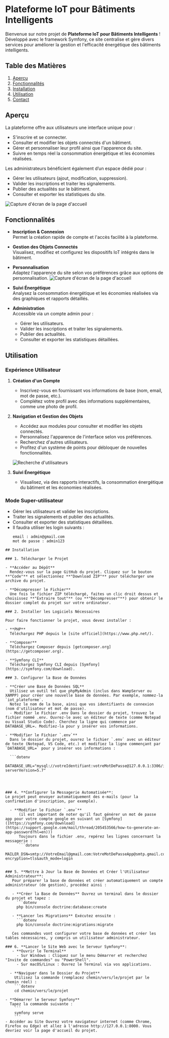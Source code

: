 # Plateforme IoT pour Bâtiments Intelligents

Bienvenue sur notre projet de **Plateforme IoT pour Bâtiments Intelligents** !  
Développé avec le framework Symfony, ce site centralise et gère divers services pour améliorer la gestion et l'efficacité énergétique des bâtiments intelligents.

## Table des Matières

1. [Aperçu](#aperçu)
2. [Fonctionnalités](#fonctionnalités)
3. [Installation](#installation)
4. [Utilisation](#utilisation)
5. [Contact](#contact)

## Aperçu

La plateforme offre aux utilisateurs une interface unique pour :
- S'inscrire et se connecter.
- Consulter et modifier les objets connectés d'un bâtiment.
- Gérer et personnaliser leur profil ainsi que l'apparence du site.
- Suivre en temps réel la consommation énergétique et les économies réalisées.

Les administrateurs bénéficient également d’un espace dédié pour :
- Gérer les utilisateurs (ajout, modification, suppression).
- Valider les inscriptions et traiter les signalements.
- Publier des actualités sur le bâtiment.
- Consulter et exporter les statistiques du site.

![Capture d'écran de la page d'accueil](demo/home.PNG)

## Fonctionnalités

- **Inscription & Connexion**  
  Permet la création rapide de compte et l'accès facilité à la plateforme.

- **Gestion des Objets Connectés**  
  Visualisez, modifiez et configurez les dispositifs IoT intégrés dans le bâtiment.

- **Personnalisation**  
  Adaptez l'apparence du site selon vos préférences grâce aux options de personnalisation.
  ![Capture d'écran de la page d'accueil](demo/demo.gif)

- **Suivi Énergétique**  
  Analysez la consommation énergétique et les économies réalisées via des graphiques et rapports détaillés.

- **Administration**  
  Accessible via un compte admin pour :
  - Gérer les utilisateurs.
  - Valider les inscriptions et traiter les signalements.
  - Publier des actualités.
  - Consulter et exporter les statistiques détaillées.

## Utilisation

### Expérience Utilisateur

1. **Création d'un Compte**
   - Inscrivez-vous en fournissant vos informations de base (nom, email, mot de passe, etc.).
   - Complétez votre profil avec des informations supplémentaires, comme une photo de profil.

2. **Navigation et Gestion des Objets**
   - Accédez aux modules pour consulter et modifier les objets connectés.
   - Personnalisez l'apparence de l'interface selon vos préférences.
   - Recherchez d'autres utilisateurs.
   - Profitez d'un système de points pour débloquer de nouvelles fonctionnalités.

   ![Recherche d'utilisateurs](demo/Recherche.PNG)

3. **Suivi Énergétique**
   - Visualisez, via des rapports interactifs, la consommation énergétique du bâtiment et les économies réalisées.


### Mode Super-utilisateur

- Gérer les utilisateurs et valider les inscriptions.
- Traiter les signalements et publier des actualités.
- Consulter et exporter des statistiques détaillées.
- Il faudra utiliser les login suivants :
  ```dotenv
  email : admin@gmail.com
  mot de passe : admin123
```
## Installation

### 1. Télécharger le Projet

- **Accéder au Dépôt**  
  Rendez-vous sur la page GitHub du projet. Cliquez sur le bouton **"Code"** et sélectionnez **"Download ZIP"** pour télécharger une archive du projet.

- **Décompresser le Fichier**  
  Une fois le fichier ZIP téléchargé, faites un clic droit dessus et choisissez **"Extraire tout"** (ou **"Décompresser"**) pour obtenir le dossier complet du projet sur votre ordinateur.

### 2. Installer les Logiciels Nécessaires

Pour faire fonctionner le projet, vous devez installer :

- **PHP**  
  Téléchargez PHP depuis le [site officiel](https://www.php.net/).

- **Composer**  
  Téléchargez Composer depuis [getcomposer.org](https://getcomposer.org).

- **Symfony CLI**  
  Téléchargez Symfony CLI depuis [Symfony](https://symfony.com/download).

### 3. Configurer la Base de Données

- **Créer une Base de Données SQL**  
  Utilisez un outil tel que phpMyAdmin (inclus dans WampServer ou XAMPP) pour créer une nouvelle base de données. Par exemple, nommez-la `iot_plateforme`.
  Notez le nom de la base, ainsi que vos identifiants de connexion (nom d'utilisateur et mot de passe).
  - Modifier le Fichier .env Dans le dossier du projet, trouvez le fichier nommé .env. Ouvrez-le avec un éditeur de texte (comme Notepad ou Visual Studio Code). Cherchez la ligne qui commence par DATABASE_URL=. Modifiez-la pour y insérer vos informations.

- **Modifier le Fichier `.env`**
  Dans le dossier du projet, ouvrez le fichier `.env` avec un éditeur de texte (Notepad, VS Code, etc.) et modifiez la ligne commençant par `DATABASE_URL=` pour y insérer vos informations :
  
  ```dotenv
  DATABASE_URL="mysql://votreIdentifiant:votreMotDePasse@127.0.0.1:3306/iot_plateforme?serverVersion=5.7"




### 4. **Configurer la Messagerie Automatisée**:
Le projet peut envoyer automatiquement des e-mails (pour la confirmation d'inscription, par exemple).

  - **Modifier le Fichier `.env`**
      (il est important de noter qu'il faut générer un mot de passe app pour votre compte google en suivant un [Symfony]([https://symfony.com/download](https://support.google.com/mail/thread/205453566/how-to-generate-an-app-password?hl=en)))
      Toujours dans le fichier .env, repérez les lignes concernant la messagerie :
      ```dotenv
      MAILER_DSN=smtp://VotreEmail@gmail.com:VotreMotDePasseApp@smtp.gmail.com:587?encryption=tls&auth_mode=login
      
    
### 5. **Mettre à Jour la Base de Données et Créer l'Utilisateur Administrateur**:
   Pour préparer la base de données et créer automatiquement un compte administrateur (de gestion), procédez ainsi :
   
   - **Créer la Base de Données** Ouvrez un terminal dans le dossier du projet et tapez :
     ```dotenv
     php bin/console doctrine:database:create
     
   - **Lancer les Migrations** Exécutez ensuite :
     ```dotenv
     php bin/console doctrine:migrations:migrate

   Ces commandes vont configurer votre base de données et créer les tables nécessaires, y compris un utilisateur administrateur.

### 6. **Lancer le Site Web avec le Serveur Symfony**:
   - **Ouvrir le Terminal**
     - Sur Windows : Cliquez sur le menu Démarrer et recherchez "Invite de commandes" ou "PowerShell".
     - Sur macOS/Linux : Ouvrez le Terminal via vos applications.

  - **Naviguer dans le Dossier du Projet**
    Utilisez la commande (remplacez chemin/vers/le/projet par le chemin réel) :
    ```dotenv
    cd chemin/vers/le/projet

- **Démarrer le Serveur Symfony**
  Tapez la commande suivante :
    ```
    symfony serve
    ```
- Accéder au Site Ouvrez votre navigateur internet (comme Chrome, Firefox ou Edge) et allez à l'adresse http://127.0.0.1:8000. Vous devriez voir la page d'accueil du projet.

    

